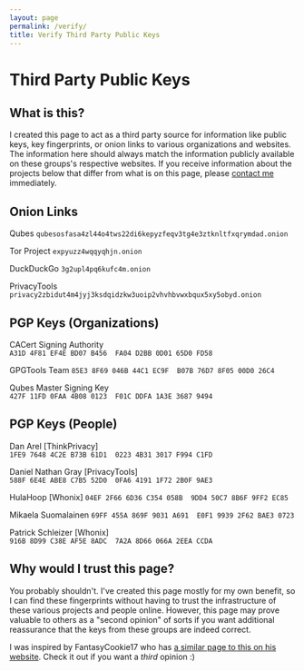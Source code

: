 ```yaml
---
layout: page
permalink: /verify/
title: Verify Third Party Public Keys
---
```


# Third Party Public Keys

## What is this?

I created this page to act as a third party source for information like public keys, key fingerprints, or onion links to various organizations and websites. The information here should always match the information publicly available on these groups's respective websites. If you receive information about the projects below that differ from what is on this page, please [contact me](/accounts/) immediately.

## Onion Links

Qubes `qubesosfasa4zl44o4tws22di6kepyzfeqv3tg4e3ztknltfxqrymdad.onion`

Tor Project `expyuzz4wqqyqhjn.onion`

DuckDuckGo `3g2upl4pq6kufc4m.onion`

PrivacyTools `privacy2zbidut4m4jyj3ksdqidzkw3uoip2vhvhbvwxbqux5xy5obyd.onion`

## PGP Keys (Organizations)

CACert Signing Authority `A31D 4F81 EF4E BD07 B456  FA04 D2BB 0D01 65D0 FD58`

GPGTools Team `85E3 8F69 046B 44C1 EC9F  B07B 76D7 8F05 00D0 26C4`

Qubes Master Signing Key `427F 11FD 0FAA 4B08 0123  F01C DDFA 1A3E 3687 9494`

## PGP Keys (People)

Dan Arel [ThinkPrivacy] `1FE9 7648 4C2E B73B 61D1  0223 4B31 3017 F994 C1FD`

Daniel Nathan Gray [PrivacyTools] `588F 6E4E ABE8 C7B5 52D0  0FA6 4191 1F72 2B0F 9AE3`

HulaHoop [Whonix] `04EF 2F66 6D36 C354 058B  9DD4 50C7 8B6F 9FF2 EC85`

Mikaela Suomalainen `69FF 455A 869F 9031 A691  E0F1 9939 2F62 BAE3 0723`

Patrick Schleizer [Whonix] `916B 8D99 C38E AF5E 8ADC  7A2A 8D66 066A 2EEA CCDA`

## Why would I trust this page?

You probably shouldn't. I've created this page mostly for my own benefit, so I can find these fingerprints without having to trust the infrastructure of these various projects and people online. However, this page may prove valuable to others as a "second opinion" of sorts if you want additional reassurance that the keys from these groups are indeed correct.

I was inspired by FantasyCookie17 who has [a similar page to this on his website](https://fantasycookie17.onederfultech.com/services/verify.html). Check it out if you want a *third* opinion :)
